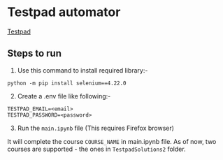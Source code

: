 # Testpad automator

[Testpad](https://login.testpad.chitkara.edu.in/login)

## Steps to run

1) Use this command to install required library:-

`python -m pip install selenium==4.22.0`

2) Create a .env file like following:-

```
TESTPAD_EMAIL=<email>
TESTPAD_PASSWORD=<password>
```

3) Run the `main.ipynb` file (This requires Firefox browser)

It will complete the course `COURSE_NAME` in main.ipynb file. As of now, two courses are supported - the ones in `TestpadSolutions2` folder.